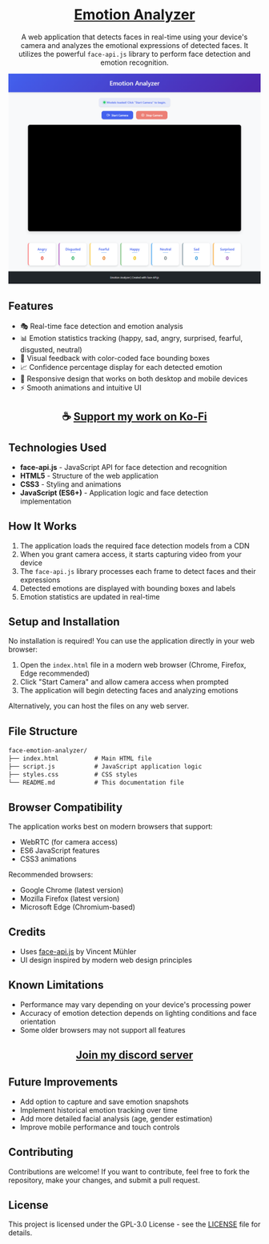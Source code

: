 <div align="center">

# [Emotion Analyzer](https://thatsinewave.github.io/Emotion-Analyzer)

A web application that detects faces in real-time using your device's camera and analyzes the emotional expressions of detected faces. It utilizes the powerful `face-api.js` library to perform face detection and emotion recognition.

![Emotion-Analyzer](https://raw.githubusercontent.com/ThatSINEWAVE/Emotion-Analyzer/refs/heads/main/.github/SCREENSHOTS/Emotion-Analyzer.png)

</div>

## Features

- 🎭 Real-time face detection and emotion analysis
- 📊 Emotion statistics tracking (happy, sad, angry, surprised, fearful, disgusted, neutral)
- 🎨 Visual feedback with color-coded face bounding boxes
- 📈 Confidence percentage display for each detected emotion
- 📱 Responsive design that works on both desktop and mobile devices
- ⚡ Smooth animations and intuitive UI

<div align="center">

## ☕ [Support my work on Ko-Fi](https://ko-fi.com/thatsinewave)

</div>

## Technologies Used

- **face-api.js** - JavaScript API for face detection and recognition
- **HTML5** - Structure of the web application
- **CSS3** - Styling and animations
- **JavaScript (ES6+)** - Application logic and face detection implementation

## How It Works

1. The application loads the required face detection models from a CDN
2. When you grant camera access, it starts capturing video from your device
3. The `face-api.js` library processes each frame to detect faces and their expressions
4. Detected emotions are displayed with bounding boxes and labels
5. Emotion statistics are updated in real-time

## Setup and Installation

No installation is required! You can use the application directly in your web browser:

1. Open the `index.html` file in a modern web browser (Chrome, Firefox, Edge recommended)
2. Click "Start Camera" and allow camera access when prompted
3. The application will begin detecting faces and analyzing emotions

Alternatively, you can host the files on any web server.

## File Structure

```
face-emotion-analyzer/
├── index.html          # Main HTML file
├── script.js           # JavaScript application logic
├── styles.css          # CSS styles
└── README.md           # This documentation file
```

## Browser Compatibility

The application works best on modern browsers that support:
- WebRTC (for camera access)
- ES6 JavaScript features
- CSS3 animations

Recommended browsers:
- Google Chrome (latest version)
- Mozilla Firefox (latest version)
- Microsoft Edge (Chromium-based)

## Credits

- Uses [face-api.js](https://github.com/justadudewhohacks/face-api.js) by Vincent Mühler
- UI design inspired by modern web design principles

## Known Limitations

- Performance may vary depending on your device's processing power
- Accuracy of emotion detection depends on lighting conditions and face orientation
- Some older browsers may not support all features

<div align="center">

## [Join my discord server](https://discord.gg/2nHHHBWNDw)

</div>

## Future Improvements

- Add option to capture and save emotion snapshots
- Implement historical emotion tracking over time
- Add more detailed facial analysis (age, gender estimation)
- Improve mobile performance and touch controls

## Contributing

Contributions are welcome! If you want to contribute, feel free to fork the repository, make your changes, and submit a pull request.

## License

This project is licensed under the GPL-3.0 License - see the [LICENSE](LICENSE) file for details.
